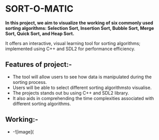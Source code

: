 # SORT-O-MATIC
**In this project, we aim to visualize the working of six commonly used sorting algorithms: Selection Sort, Insertion Sort, Bubble Sort, Merge Sort, Quick Sort, and Heap Sort.**

It offers an interactive, visual learning tool for sorting algorithms; implemented using C++ and SDL2 for performance efficiency.

## Features of project:-
- The tool will allow users to see how data is manipulated during the sorting process.
- Users will be able to select different sorting algorithmsto visualise.
- The projects stands out bu using C++ and SDL2 library.
- It also aids in comprehending the time complexities associated with different sorting algorithms.

## Working:-
- -![image](

